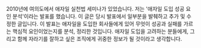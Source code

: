 2010년에 여의도에서 애자일 실천법 세미나가 있었습니다. 저는 '애자일 도입 성공 요인 분석'이라는 발표를 했습니다. 이 글은 당시 발표에서 일부분을 발췌하고 추가 및 수정한 글입니다. 이 발표는 애자일을 도입한 회사들에게 있어 무엇이 성공과 실패를 가르는 핵심적 요인이었는지를 분석, 정리한 것입니다. 애자일 도입을 고려하는 분들에게, 그리고 함께 자라기를 잘하고 싶은 조직에게 귀중한 정보가 될 것이라고 생각합니다.